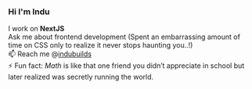 ### Hi  I'm Indu

I work on **NextJS**  
Ask me about frontend development (Spent an embarrassing amount of time on CSS only to realize it never stops haunting you..!)  
📫 Reach me @[indubuilds](https://x.com/indubuilds)  
⚡ Fun fact: *Math* is like that one friend you didn’t appreciate in school but later realized was secretly running the world.  
